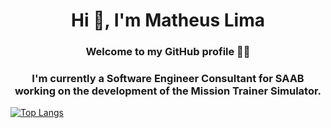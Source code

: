 <h1 align="center">Hi 👋, I'm Matheus Lima</h1>

<h3 align="center">Welcome to my GitHub profile 👨‍💻</h3>

<h3 align="center">I'm currently a Software Engineer Consultant for SAAB working on the development of the Mission Trainer Simulator.</h3>

[![Top Langs](https://github-readme-stats.vercel.app/api/top-langs/?username=matheusmslima&show_icons=true&theme=radical)](https://github.com/anuraghazra/github-readme-stats)
